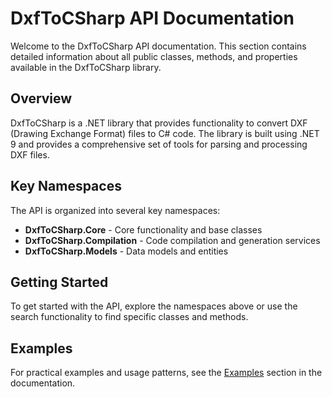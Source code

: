 # DxfToCSharp API Documentation

Welcome to the DxfToCSharp API documentation. This section contains detailed information about all public classes, methods, and properties available in the DxfToCSharp library.

## Overview

DxfToCSharp is a .NET library that provides functionality to convert DXF (Drawing Exchange Format) files to C# code. The library is built using .NET 9 and provides a comprehensive set of tools for parsing and processing DXF files.

## Key Namespaces

The API is organized into several key namespaces:

- **DxfToCSharp.Core** - Core functionality and base classes
- **DxfToCSharp.Compilation** - Code compilation and generation services
- **DxfToCSharp.Models** - Data models and entities

## Getting Started

To get started with the API, explore the namespaces above or use the search functionality to find specific classes and methods.

## Examples

For practical examples and usage patterns, see the [Examples](../docs/examples.md) section in the documentation.